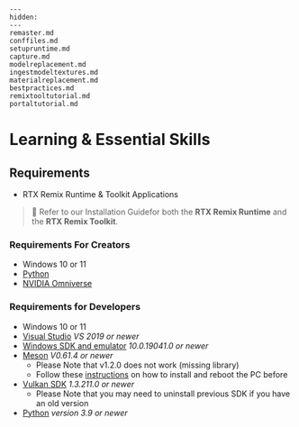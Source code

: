 ```{toctree}
---
hidden:
---
remaster.md
conffiles.md
setupruntime.md
capture.md
modelreplacement.md
ingestmodeltextures.md
materialreplacement.md
bestpractices.md
remixtooltutorial.md
portaltutorial.md
```
# Learning & Essential Skills

## Requirements

* RTX Remix Runtime & Toolkit Applications

> 📝 Refer to our Installation Guidefor both the **RTX Remix Runtime** and the **RTX Remix Toolkit**.

### Requirements For Creators

* Windows 10 or 11
* [Python](https://www.python.org/downloads/)
* [NVIDIA Omniverse](https://www.nvidia.com/en-us/omniverse/download/)

### Requirements for Developers

* Windows 10 or 11
* [Visual Studio](https://visualstudio.microsoft.com/vs/older-downloads/) _VS 2019 or newer_
* [Windows SDK and emulator](https://developer.microsoft.com/en-us/windows/downloads/sdk-archive/) _10.0.19041.0 or newer_
*  [Meson](https://mesonbuild.com/) _V0.61.4 or newer_
    * Please Note that v1.2.0 does not work (missing library)
    * Follow these [instructions](https://mesonbuild.com/SimpleStart.html#installing-meson) on how to install and reboot the PC before
* [Vulkan SDK](https://vulkan.lunarg.com/sdk/home#windows) _1.3.211.0 or newer_
    * Please Note that you may need to uninstall previous SDK if you have an old version
* [Python](https://www.python.org/downloads/) _version 3.9 or newer_